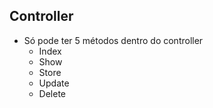 ## Controller
* Só pode ter 5 métodos dentro do controller
  * Index
  * Show
  * Store
  * Update
  * Delete
